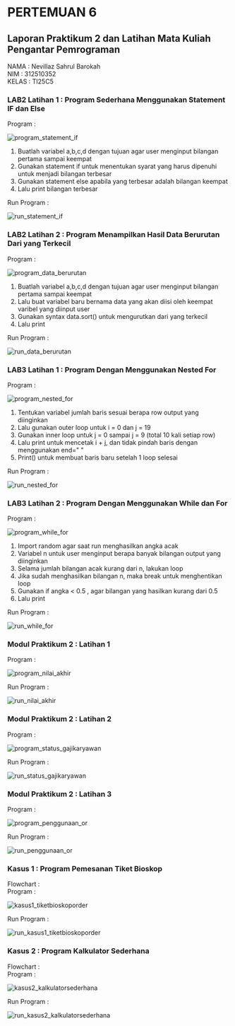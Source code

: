 # PERTEMUAN 6
## Laporan Praktikum 2 dan Latihan Mata Kuliah Pengantar Pemrograman
NAMA  : Nevillaz Sahrul Barokah <br>
NIM   : 312510352 <br>
KELAS : TI25C5
### LAB2 Latihan 1 : Program Sederhana Menggunakan Statement IF dan Else
Program :

![program_statement_if](https://github.com/user-attachments/assets/7486b42b-3824-49a3-a49f-2341e5781b23)

1. Buatlah variabel a,b,c,d dengan tujuan agar user menginput bilangan pertama sampai keempat
2. Gunakan statement if untuk menentukan syarat yang harus dipenuhi untuk menjadi bilangan terbesar
3. Gunakan statement else apabila yang terbesar adalah bilangan keempat
4. Lalu print bilangan terbesar
   
Run Program :

![run_statement_if](https://github.com/user-attachments/assets/c1b19031-ca15-4d4c-a876-fa0d4189c361)

### LAB2 Latihan 2 : Program Menampilkan Hasil Data Berurutan Dari yang Terkecil
Program :

![program_data_berurutan](https://github.com/user-attachments/assets/b8f02234-cbf3-4048-a4a7-ef0657dc1eae)

1. Buatlah variabel a,b,c,d dengan tujuan agar user menginput bilangan pertama sampai keempat
2. Lalu buat variabel baru bernama data yang akan diisi oleh keempat varibel yang diinput user
3. Gunakan syntax data.sort() untuk mengurutkan dari yang terkecil
4. Lalu print
   
Run Program :

![run_data_berurutan](https://github.com/user-attachments/assets/5a14fd9f-009a-424a-b39d-5862309e5f29)

### LAB3 Latihan 1 : Program Dengan Menggunakan Nested For
Program :

![program_nested_for](https://github.com/user-attachments/assets/8269238b-39dd-4b5d-a07a-6032a6f90c30)

1. Tentukan variabel jumlah baris sesuai berapa row output yang diinginkan
2. Lalu gunakan outer loop untuk i = 0 dan j = 19
3. Gunakan inner loop untuk j = 0 sampai j = 9 (total 10 kali setiap row)
4. Lalu print untuk mencetak i + j, dan tidak pindah baris dengan menggunakan end=" "
5. Print() untuk membuat baris baru setelah 1 loop selesai
   
Run Program :

![run_nested_for](https://github.com/user-attachments/assets/8b75aff9-e08a-4665-9cbc-8fc7c6b42420)

### LAB3 Latihan 2 : Program Dengan Menggunakan While dan For
Program :

![program_while_for](https://github.com/user-attachments/assets/e06d5179-3c8c-44e8-9a67-9a1d5dfd445f)

1. Import random agar saat run menghasilkan angka acak
2. Variabel n untuk user menginput berapa banyak bilangan output yang diinginkan
3. Selama jumlah bilangan acak kurang dari n, lakukan loop
4. Jika sudah menghasilkan bilangan n, maka break untuk menghentikan loop
5. Gunakan if angka < 0.5 , agar bilangan yang hasilkan kurang dari 0.5
6. Lalu print
   
Run Program :

![run_while_for](https://github.com/user-attachments/assets/e54ccf45-521b-4a3e-a43b-313cc0a7fa6a)

### Modul Praktikum 2 : Latihan 1
Program :

![program_nilai_akhir](https://github.com/user-attachments/assets/c7263453-1f80-4122-8ce8-8e04071696a4)

Run Program :

![run_nilai_akhir](https://github.com/user-attachments/assets/b41dd68c-582e-4ac0-a899-36cb4b1289b3)

### Modul Praktikum 2 : Latihan 2
Program :

![program_status_gajikaryawan](https://github.com/user-attachments/assets/da8a0778-4168-4ce1-8262-380f013671b9)

Run Program :

![run_status_gajikaryawan](https://github.com/user-attachments/assets/a4b0ec76-473a-4e29-a04c-ddecaa2b2490)

### Modul Praktikum 2 : Latihan 3
Program :

![program_penggunaan_or](https://github.com/user-attachments/assets/d6dbdc50-8855-4c67-b912-879d97d73b19)

Run Program :

![run_penggunaan_or](https://github.com/user-attachments/assets/91495ce5-4a3e-4a66-b9fb-beb318fde21f)

### Kasus 1 : Program Pemesanan Tiket Bioskop
Flowchart : <br>
Program :

![kasus1_tiketbioskoporder](https://github.com/user-attachments/assets/e1687fb9-8c55-47e0-930f-0dc949741f01)

Run Program :

![run_kasus1_tiketbioskoporder](https://github.com/user-attachments/assets/e1999552-bbcf-4502-b3f7-dc402c798bfb)

### Kasus 2 : Program Kalkulator Sederhana
Flowchart : <br>
Program :

![kasus2_kalkulatorsederhana](https://github.com/user-attachments/assets/c61543da-b10c-4f6e-9eca-5851ae173c1c)


Run Program :

![run_kasus2_kalkulatorsederhana](https://github.com/user-attachments/assets/679c0c5d-4555-4ee8-bafb-3a8050767f59)

